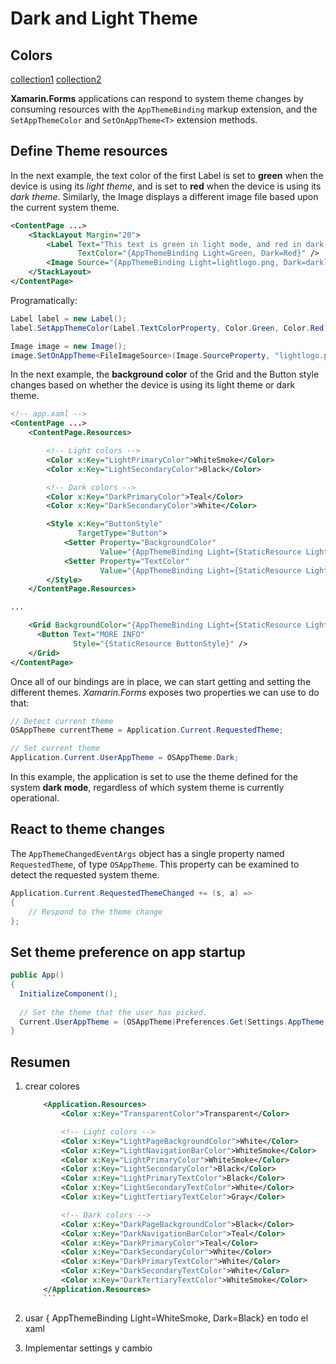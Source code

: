 # Dark and Light Theme

## Colors

[collection1](https://uxdesign.cc/dark-mode-ui-design-the-definitive-guide-part-1-color-53dcfaea5129)
[collection2](https://colorhunt.co/palettes/dark)

**Xamarin.Forms** applications can respond to system theme changes by consuming resources with the `AppThemeBinding` markup extension, and the `SetAppThemeColor` and `SetOnAppTheme<T>` extension methods.

## Define Theme resources

In the next example, the text color of the first Label is set to **green** when the device is using its *light theme*, and is set to **red** when the device is using its *dark theme*. Similarly, the Image displays a different image file based upon the current system theme.

```xml
<ContentPage ...>
    <StackLayout Margin="20">
        <Label Text="This text is green in light mode, and red in dark mode."
               TextColor="{AppThemeBinding Light=Green, Dark=Red}" />
        <Image Source="{AppThemeBinding Light=lightlogo.png, Dark=darklogo.png}" />
    </StackLayout>
</ContentPage>
```

Programatically:

```cs
Label label = new Label();
label.SetAppThemeColor(Label.TextColorProperty, Color.Green, Color.Red);

Image image = new Image();
image.SetOnAppTheme<FileImageSource>(Image.SourceProperty, "lightlogo.png", "darklogo.png");
```

In the next example, the **background color** of the Grid and the Button style changes based on whether the device is using its light theme or dark theme.

```xml
<!-- app.xaml -->
<ContentPage ...>
    <ContentPage.Resources>

        <!-- Light colors -->
        <Color x:Key="LightPrimaryColor">WhiteSmoke</Color>
        <Color x:Key="LightSecondaryColor">Black</Color>

        <!-- Dark colors -->
        <Color x:Key="DarkPrimaryColor">Teal</Color>
        <Color x:Key="DarkSecondaryColor">White</Color>

        <Style x:Key="ButtonStyle"
               TargetType="Button">
            <Setter Property="BackgroundColor"
                    Value="{AppThemeBinding Light={StaticResource LightPrimaryColor}, Dark={StaticResource DarkPrimaryColor}}" />
            <Setter Property="TextColor"
                    Value="{AppThemeBinding Light={StaticResource LightSecondaryColor}, Dark={StaticResource DarkSecondaryColor}}" />
        </Style>
    </ContentPage.Resources>

...

    <Grid BackgroundColor="{AppThemeBinding Light={StaticResource LightPrimaryColor}, Dark={StaticResource DarkPrimaryColor}}">
      <Button Text="MORE INFO"
              Style="{StaticResource ButtonStyle}" />
    </Grid>    
</ContentPage>
```

Once all of our bindings are in place, we can start getting and setting the different themes. *Xamarin.Forms* exposes two properties we can use to do that:


```cs
// Detect current theme
OSAppTheme currentTheme = Application.Current.RequestedTheme;

// Set current theme
Application.Current.UserAppTheme = OSAppTheme.Dark;
```

In this example, the application is set to use the theme defined for the system **dark mode**, regardless of which system theme is currently operational.

## React to theme changes

The `AppThemeChangedEventArgs` object has a single property named `RequestedTheme`, of type `OSAppTheme`. This property can be examined to detect the requested system theme.

```cs
Application.Current.RequestedThemeChanged += (s, a) =>
{
    // Respond to the theme change
};
```

## Set theme preference on app startup

```cs
public App()
{
  InitializeComponent();
  
  // Set the theme that the user has picked.
  Current.UserAppTheme = (OSAppTheme)Preferences.Get(Settings.AppTheme, Settings.AppThemeDefault);
}
```

## Resumen

1. crear colores

    ```xml
        <Application.Resources>
            <Color x:Key="TransparentColor">Transparent</Color>

            <!-- Light colors -->
            <Color x:Key="LightPageBackgroundColor">White</Color>
            <Color x:Key="LightNavigationBarColor">WhiteSmoke</Color>
            <Color x:Key="LightPrimaryColor">WhiteSmoke</Color>
            <Color x:Key="LightSecondaryColor">Black</Color>
            <Color x:Key="LightPrimaryTextColor">Black</Color>
            <Color x:Key="LightSecondaryTextColor">White</Color>
            <Color x:Key="LightTertiaryTextColor">Gray</Color>

            <!-- Dark colors -->
            <Color x:Key="DarkPageBackgroundColor">Black</Color>
            <Color x:Key="DarkNavigationBarColor">Teal</Color>
            <Color x:Key="DarkPrimaryColor">Teal</Color>
            <Color x:Key="DarkSecondaryColor">White</Color>
            <Color x:Key="DarkPrimaryTextColor">White</Color>
            <Color x:Key="DarkSecondaryTextColor">White</Color>
            <Color x:Key="DarkTertiaryTextColor">WhiteSmoke</Color>
        </Application.Resources>
        ```
2. usar { AppThemeBinding Light=WhiteSmoke, Dark=Black} en todo el xaml
3. Implementar settings y cambio 

